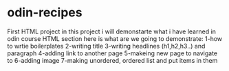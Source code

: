 # odin-recipes
First HTML project
in this project i will demonstarte what i have learned in odin course HTML section here is what are we going to demonstrate:
1-how to wrtie boilerplates
2-writing title
3-writing headlines (h1,h2,h3..) and paragraph
4-adding link to another page
5-makeing new page to navigate to
6-adding image
7-making unordered, ordered list and put items in them